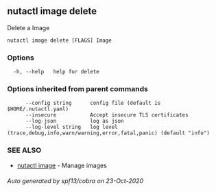 ## nutactl image delete

Delete a Image

```
nutactl image delete [FLAGS] Image
```

### Options

```
  -h, --help   help for delete
```

### Options inherited from parent commands

```
      --config string      config file (default is $HOME/.nutactl.yaml)
      --insecure           Accept insecure TLS certificates
      --log-json           log as json
      --log-level string   log level (trace,debug,info,warn/warning,error,fatal,panic) (default "info")
```

### SEE ALSO

* [nutactl image](nutactl_image.md)	 - Manage images

###### Auto generated by spf13/cobra on 23-Oct-2020
